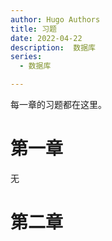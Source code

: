 ```yaml
---
author: Hugo Authors
title: 习题
date: 2022-04-22
description:  数据库
series:
  - 数据库

---
```


每一章的习题都在这里。

<!--more-->

# 第一章
无

# 第二章



